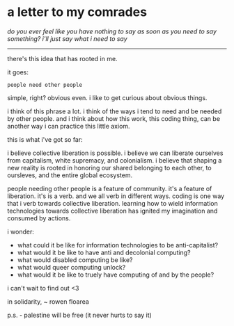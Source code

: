 # a letter to my comrades

*do you ever feel like you have nothing to say as soon as you need to say something? i'll just say what i need to say*

---

there's this idea that has rooted in me. 

it goes:
```
people need other people
```

simple, right? obvious even. i like to get curious about obvious things.

i think of this phrase a lot. i think of the ways i tend to need and be needed by other people. and i think about how this work, this coding thing, can be another way i can practice this little axiom.

this is what i've got so far:

i believe collective liberation is possible. i believe we can liberate ourselves from capitalism, white supremacy, and colonialism. i believe that shaping a new reality is rooted in honoring our shared belonging to each other, to oursleves, and the entire global ecosystem.

people needing other people is a feature of community. it's a feature of liberation. it's is a verb. and we all verb in different ways. coding is one way that i verb towards collective liberation. learning how to wield information technologies towards collective liberation has ignited my imagination and consumed by actions.

i wonder:
- what could it be like for information technologies to be anti-capitalist?
- what would it be like to have anti and decolonial computing?
- what would disabled computing be like?
- what would queer computing unlock?
- what would it be like to truely have computing of and by the people?

i can't wait to find out <3

in solidarity,
~ rowen floarea

p.s. - palestine will be free (it never hurts to say it)
